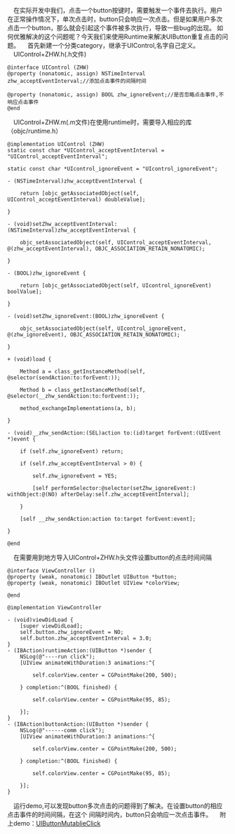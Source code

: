 　在实际开发中我们，点击一个button按键时，需要触发一个事件去执行。用户在正常操作情况下，单次点击时，button只会响应一次点击。但是如果用户多次点击一个button，那么就会引起这个事件被多次执行，导致一些bug的出现。
如何优雅解决的这个问题呢？今天我们来使用Runtime来解决UIButton重复点击的问题。
　首先新建一个分类category，继承于UIControl,名字自己定义。
　UIControl+ZHW.h(.h文件)
```
@interface UIControl (ZHW)
@property (nonatomic, assign) NSTimeInterval zhw_acceptEventInterval;//添加点击事件的间隔时间

@property (nonatomic, assign) BOOL zhw_ignoreEvent;//是否忽略点击事件,不响应点击事件
@end
```
　UIControl+ZHW.m(.m文件)在使用runtime时，需要导入相应的库（objc/runtime.h）

```
@implementation UIControl (ZHW)
static const char *UIControl_acceptEventInterval = "UIControl_acceptEventInterval";

static const char *UIcontrol_ignoreEvent = "UIcontrol_ignoreEvent";

- (NSTimeInterval)zhw_acceptEventInterval {
    
    return [objc_getAssociatedObject(self, UIControl_acceptEventInterval) doubleValue];
    
}

- (void)setZhw_acceptEventInterval:(NSTimeInterval)zhw_acceptEventInterval {
    
    objc_setAssociatedObject(self, UIControl_acceptEventInterval, @(zhw_acceptEventInterval), OBJC_ASSOCIATION_RETAIN_NONATOMIC);
    
}

- (BOOL)zhw_ignoreEvent {
    
    return [objc_getAssociatedObject(self, UIcontrol_ignoreEvent) boolValue];
    
}

- (void)setZhw_ignoreEvent:(BOOL)zhw_ignoreEvent {
    
    objc_setAssociatedObject(self, UIcontrol_ignoreEvent, @(zhw_ignoreEvent), OBJC_ASSOCIATION_RETAIN_NONATOMIC);
    
}

+ (void)load {
    
    Method a = class_getInstanceMethod(self, @selector(sendAction:to:forEvent:));
    
    Method b = class_getInstanceMethod(self, @selector(__zhw_sendAction:to:forEvent:));
    
    method_exchangeImplementations(a, b);
    
}

- (void)__zhw_sendAction:(SEL)action to:(id)target forEvent:(UIEvent *)event {
    
    if (self.zhw_ignoreEvent) return;
    
    if (self.zhw_acceptEventInterval > 0) {
        
        self.zhw_ignoreEvent = YES;
        
        [self performSelector:@selector(setZhw_ignoreEvent:) withObject:@(NO) afterDelay:self.zhw_acceptEventInterval];
        
    }
    
    [self __zhw_sendAction:action to:target forEvent:event];
    
}

@end
```
　在需要用到地方导入UIControl+ZHW.h头文件设置button的点击时间间隔

```
@interface ViewController ()
@property (weak, nonatomic) IBOutlet UIButton *button;
@property (weak, nonatomic) IBOutlet UIView *colorView;

@end

@implementation ViewController

- (void)viewDidLoad {
    [super viewDidLoad];
    self.button.zhw_ignoreEvent = NO;
    self.button.zhw_acceptEventInterval = 3.0;
}
- (IBAction)runtimeAction:(UIButton *)sender {
    NSLog(@"----run click");
    [UIView animateWithDuration:3 animations:^{
        
        self.colorView.center = CGPointMake(200, 500);
        
    } completion:^(BOOL finished) {
        
        self.colorView.center = CGPointMake(95, 85);
        
    }];
}
- (IBAction)buttonAction:(UIButton *)sender {
    NSLog(@"------comm click");
    [UIView animateWithDuration:3 animations:^{
        
        self.colorView.center = CGPointMake(200, 500);
        
    } completion:^(BOOL finished) {
        
        self.colorView.center = CGPointMake(95, 85);
        
    }];
}

```
　运行demo,可以发现button多次点击的问题得到了解决。在设置button的相应点击事件的时间间隔，在这个 间隔时间内，button只会响应一次点击事件。
　附上demo：[UIButtonMutablieClick](https://github.com/hnxyzhw/UIButtonMutablieClick.git)
